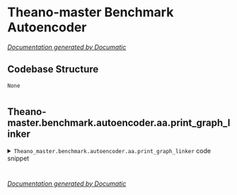 # Theano-master Benchmark Autoencoder

[_Documentation generated by Documatic_](https://www.documatic.com)

<!---Documatic-section-Codebase Structure-start--->
## Codebase Structure

<!---Documatic-block-system_architecture-start--->
```mermaid
None
```
<!---Documatic-block-system_architecture-end--->

# #
<!---Documatic-section-Codebase Structure-end--->

<!---Documatic-section-Theano_master.benchmark.autoencoder.aa.print_graph_linker-start--->
## Theano-master.benchmark.autoencoder.aa.print_graph_linker

<!---Documatic-section-print_graph_linker-start--->
<!---Documatic-block-Theano_master.benchmark.autoencoder.aa.print_graph_linker-start--->
<details>
	<summary><code>Theano_master.benchmark.autoencoder.aa.print_graph_linker</code> code snippet</summary>

```python
def print_graph_linker(print_prog=True):
    if 1:
        imap = {None: '-'}

        def blah(i, node, thunk):
            imap[node] = str(i)
            if print_prog:
                if False and node.op == T.DimShuffle((), ['x', 'x'], inplace=True):
                    print(node.op == T.DimShuffle((), ['x', 'x'], inplace=True), end=' ')
                    print(node.inputs[0], type(node.inputs[0]), end=' ')
                    print(node.inputs[0].equals(T.constant(2)), end=' ')
                outputs = node.outputs
                inputs = theano.gof.graph.inputs(outputs)
                print('node ', i, node, end=' ')
                print(':'.join([imap[inp.owner] for inp in node.inputs]))
        return theano.sandbox.wraplinker.WrapLinkerMany([theano.gof.OpWiseCLinker()], [theano.sandbox.wraplinker.run_all, blah])
    else:
        return theano.gof.OpWiseCLinker()
```
</details>
<!---Documatic-block-Theano_master.benchmark.autoencoder.aa.print_graph_linker-end--->
<!---Documatic-section-print_graph_linker-end--->

# #
<!---Documatic-section-Theano_master.benchmark.autoencoder.aa.print_graph_linker-end--->

[_Documentation generated by Documatic_](https://www.documatic.com)